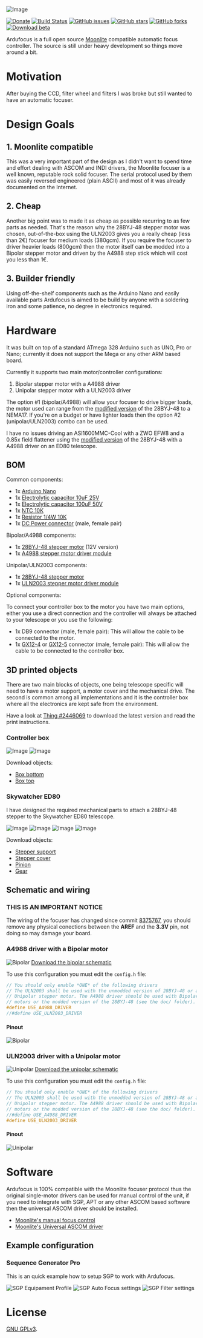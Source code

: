 ![Image](https://github.com/jbrazio/ardufocus/blob/master/doc/wiki/logo.png)

[![Donate](https://img.shields.io/badge/buy_me-one_beer-red.svg)](https://www.paypal.com/cgi-bin/webscr?cmd=_s-xclick&hosted_button_id=D5XZ7QFLP8LXE) [![Build Status](https://travis-ci.org/jbrazio/ardufocus.svg?branch=master)](https://travis-ci.org/jbrazio/ardufocus) [![GitHub issues](https://img.shields.io/github/issues/jbrazio/ardufocus.svg)](https://github.com/jbrazio/ardufocus/issues) [![GitHub stars](https://img.shields.io/github/stars/jbrazio/ardufocus.svg)](https://github.com/jbrazio/ardufocus/stargazers) [![GitHub forks](https://img.shields.io/github/forks/jbrazio/ardufocus.svg)](https://github.com/jbrazio/ardufocus/network) [![Download beta](https://img.shields.io/badge/download-latest_beta-yellow.svg)](https://github.com/jbrazio/ardufocus/archive/master.zip)

Ardufocus is a full open source [Moonlite][moonlite] compatible automatic focus controller.
The source is still under heavy development so things move around a bit.

[moonlite]: https://www.focuser.com/


# Motivation
After buying the CCD, filter wheel and filters I was broke but still wanted to have an automatic focuser.


# Design Goals

## 1. Moonlite compatible
This was a very important part of the design as I didn't want to spend time and effort dealing with ASCOM and INDI drivers, the Moonlite focuser is a well known, reputable rock solid focuser. The serial protocol used by them was easily reversed engineered (plain ASCII) and most of it was already documented on the Internet.

## 2. Cheap
Another big point was to made it as cheap as possible recurring to as few parts as needed. That's the reason why the 28BYJ-48 stepper motor was chosen, out-of-the-box using the ULN2003 gives you a really cheap (less than 2€) focuser for medium loads (380gcm). If you require the focuser to driver heavier loads (800gcm) then the motor itself can be modded into a Bipolar stepper motor and driven by the A4988 step stick which will cost you less than 1€.

## 3. Builder friendly
Using off-the-shelf components such as the Arduino Nano and easily available parts Ardufocus is aimed to be build by anyone with a soldering iron and some patience, no degree in electronics required.


# Hardware
It was built on top of a standard ATmega 328 Arduino such as UNO, Pro or Nano; currently it does not support the Mega or any other ARM based board.

Currently it supports two main motor/controller configurations:
1. Bipolar stepper motor with a A4988 driver
2. Unipolar stepper motor with a ULN2003 driver

The option #1 (bipolar/A4988) will allow your focuser to drive bigger loads, the motor used can range from the [modified version] of the 28BYJ-48 to a NEMA17. If you're on a budget or have lighter loads then the option #2 (unipolar/ULN2003) combo can be used.

I have no issues driving an ASI1600MMC-Cool with a ZWO EFW8 and a 0.85x field flattener using the [modified version] of the 28BYJ-48 with a A4988 driver on an ED80 telescope.

[modified version]: https://github.com/jbrazio/ardufocus/blob/master/doc/28byj-48-bipolar-mod.pdf

## BOM

Common components:
- 1x [Arduino Nano]
- 1x [Electrolytic capacitor 10uF 25V]
- 1x [Electrolytic capacitor 100uF 50V]
- 1x [NTC 10K]
- 1x [Resistor 1/4W 10K]
- 1x [DC Power connector] (male, female pair)

Bipolar/A4988 components:
- 1x [28BYJ-48 stepper motor] (12V version)
- 1x [A4988 stepper motor driver module]

Unipolar/ULN2003 components:
- 1x [28BYJ-48 stepper motor]
- 1x [ULN2003 stepper motor driver module]

Optional components:

To connect your controller box to the motor you have two main options, either you use a direct connection and the controller will always be attached to your telescope or you use the following:
- 1x DB9 connector (male, female pair): This will allow the cable to be connected to the motor.
- 1x [GX12-4] or [GX12-5] connector (male, female pair): This will allow the cable to be connected to the controller box.

[Arduino Nano]: https://www.banggood.com/3Pcs-ATmega328P-Arduino-Compatible-Nano-V3-Improved-Version-No-Cable-p-1047429.html?p=6K0304655364201407WG
[Electrolytic capacitor 10uF 25V]: https://www.banggood.com/100pcs-0_1uF-100uF-10V-50V-10Value-Electrolytic-Capacitor-Assortment-Kit-Set-p-1085572.html?p=6K0304655364201407WG
[Electrolytic capacitor 100uF 50V]:https://www.banggood.com/120pcs-15-Value-50V-Electrolytic-Capacitor-1UF-2200UF-Assortment-Kit-p-1073956.html?p=6K0304655364201407WG
[NTC 10K]: https://www.banggood.com/10pcs-NTC-Thermistor-Temperature-Sensor-10K-OHM-MF52-103-3435-1-p-932790.html?p=6K0304655364201407WG
[Resistor 1/4W 10K]: https://www.banggood.com/Wholesale-600pcs-30-Kinds-Value-Metal-Film-Resistor-Assorted-Kit-20pcs-Each-Value-p-53320.html?p=6K0304655364201407WG
[DC Power connector]: https://www.banggood.com/1Pc-DC-Power-Jack-Socket-Power-Outlet-Power-Socket-Female-Panel-Mount-Connector-p-1177643.html?p=6K0304655364201407WG

[28BYJ-48 stepper motor]: https://www.ebay.com/itm/192000139737
[A4988 stepper motor driver module]: https://www.banggood.com/3D-Printer-A4988-Reprap-Stepping-Stepper-Step-Motor-Driver-Module-p-88765.html?p=6K0304655364201407WG
[ULN2003 stepper motor driver module]: https://www.banggood.com/ULN2003-4-Phase-5-Wire-Stepper-Motor-Driver-Module-Board-XH-5P-Interface-p-1026882.html?p=6K0304655364201407WG

[GX12-4]: https://www.banggood.com/Wire-Panel-Connector-Aviation-Plug-L90-GX12-Circular-Connector-Socket-Plug-p-1193231.html?p=6K0304655364201407WG
[GX12-5]: https://www.banggood.com/Electronic-Soldering-Iron-GX12-5-Connector-T12-Aviation-Head-Mini-Aviation-Male-DIY-Soldering-Kits-p-1153612.html?p=6K0304655364201407WG

## 3D printed objects
There are two main blocks of objects, one being telescope specific will need to have a motor support, a motor cover and the mechanical drive. The second is common among all implementations and it is the controller box where all the electronics are kept safe from the environment.

Have a look at [Thing #2446069][2446069] to download the latest version and read the print instructions.

[2446069]: https://www.thingiverse.com/thing:2446069

### Controller box
![Image](https://github.com/jbrazio/ardufocus/blob/master/doc/wiki/object-focuser-box-bottom.png)
![Image](https://github.com/jbrazio/ardufocus/blob/master/doc/wiki/object-focuser-box-top.png)

Download objects:
- [Box bottom]
- [Box top]

[Box bottom]: https://www.thingiverse.com/download:4516795
[Box top]: https://www.thingiverse.com/download:4516796

### Skywatcher ED80
I have designed the required mechanical parts to attach a 28BYJ-48 stepper to the Skywatcher ED80 telescope.

![Image](https://github.com/jbrazio/ardufocus/blob/master/doc/wiki/object-focuser-ed80.png)
![Image](https://github.com/jbrazio/ardufocus/blob/master/doc/wiki/object-focuser-ed80-cover.png)
![Image](https://github.com/jbrazio/ardufocus/blob/master/doc/wiki/object-focuser-ed80-gear.png)
![Image](https://github.com/jbrazio/ardufocus/blob/master/doc/wiki/object-focuser-ed80-pinion.png)

Download objects:
- [Stepper support]
- [Stepper cover]
- [Pinion]
- [Gear]

[Stepper support]: https://www.thingiverse.com/download:4429682
[Stepper cover]: https://www.thingiverse.com/download:4429679
[Pinion]: https://www.thingiverse.com/download:4429680
[Gear]: https://www.thingiverse.com/download:4429683

## Schematic and wiring

### THIS IS AN IMPORTANT NOTICE
The wiring of the focuser has changed since commit [8375767], you should remove any physical conections between the **AREF** and the **3.3V** pin, not doing so may damage your board.

[8375767]: https://github.com/jbrazio/ardufocus/commit/8375767da8008305e1cb2a93d049970c49c1482d

### A4988 driver with a Bipolar motor
![Bipolar](https://github.com/jbrazio/ardufocus/blob/master/doc/wiki/schematic-bipolar_bb.png)
[Download the bipolar schematic](https://github.com/jbrazio/ardufocus/blob/master/doc/wiki/schematic-bipolar_schem.png)

To use this configuration you must edit the `config.h` file:
``` cpp
// You should only enable *ONE* of the following drivers
// The ULN2003 shall be used with the unmodded version of 28BYJ-48 or any other
// Unipolar stepper motor. The A4988 driver should be used with Bipolar stepper
// motors or the modded version of the 28BYJ-48 (see the doc/ folder).
#define USE_A4988_DRIVER
//#define USE_ULN2003_DRIVER
```

#### Pinout
![Bipolar](https://github.com/jbrazio/ardufocus/blob/master/doc/wiki/pinout-bipolar.png)


### ULN2003 driver with a Unipolar motor
![Unipolar](https://github.com/jbrazio/ardufocus/blob/master/doc/wiki/schematic-unipolar_bb.png)
[Download the unipolar schematic](https://github.com/jbrazio/ardufocus/blob/master/doc/wiki/schematic-unipolar_schem.png)

To use this configuration you must edit the `config.h` file:
``` cpp
// You should only enable *ONE* of the following drivers
// The ULN2003 shall be used with the unmodded version of 28BYJ-48 or any other
// Unipolar stepper motor. The A4988 driver should be used with Bipolar stepper
// motors or the modded version of the 28BYJ-48 (see the doc/ folder).
//#define USE_A4988_DRIVER
#define USE_ULN2003_DRIVER
```

#### Pinout
![Unipolar](https://github.com/jbrazio/ardufocus/blob/master/doc/wiki/pinout-unipolar.png)

# Software
Ardufocus is 100% compatible with the Moonlite focuser protocol thus the original single-motor drivers can be used for manual control of the unit, if you need to integrate with SGP, APT or any other ASCOM based software then the universal ASCOM driver should be installed.

- [Moonlite's manual focus control](https://focuser.com/media/Downloads/MoonLite_Software/NonAscom/MoonliteSingleFocuser_v1.4.zip)
- [Moonlite's Universal ASCOM driver](https://focuser.com/media/Downloads/MoonLite_Software/Ascom/MoonLite%20DRO%20Setup.zip)

## Example configuration

### Sequence Generator Pro
This is an quick example how to setup SGP to work with Ardufocus.

![SGP Equipament Profile](https://github.com/jbrazio/ardufocus/blob/master/doc/wiki/sgp-focus-01.jpg)
![SGP Auto Focus settings](https://github.com/jbrazio/ardufocus/blob/master/doc/wiki/sgp-focus-02.jpg)
![SGP Filter settings](https://github.com/jbrazio/ardufocus/blob/master/doc/wiki/sgp-focus-03.jpg)


# License
[GNU GPLv3](./LICENSE).
